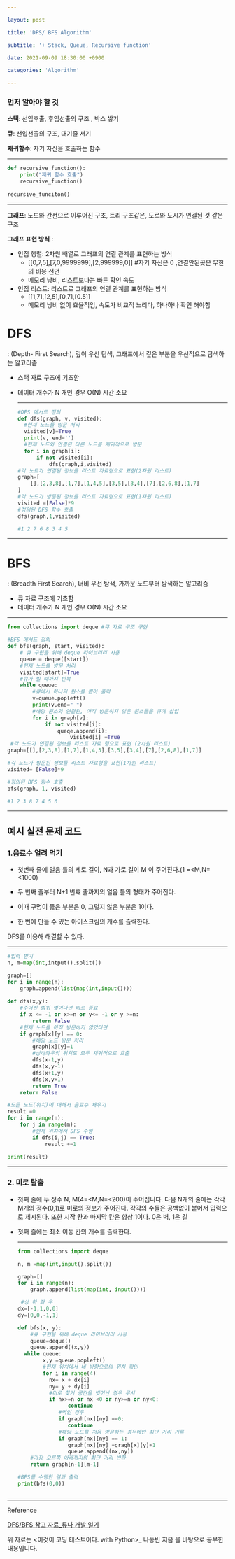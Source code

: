 ```yaml
---

layout: post

title: 'DFS/ BFS Algorithm'

subtitle: '+ Stack, Queue, Recursive function'

date: 2021-09-09 18:30:00 +0900

categories: 'Algorithm'

---
```




### 먼저 알아야 할  것

**스택**: 선입후출, 후입선출의 구조 , 박스 쌓기

**큐**: 선입선출의 구조, 대기줄 서기

**재귀함수**: 자기 자신을 호출하는 함수



---



```python
def recursive_function():
	print("재귀 함수 호출")
	recursive_function()
	
recursive_funciton()
```



---





**그래프**: 노드와 간선으로 이루어진 구조, 트리 구조같은, 도로와 도시가 연결된 것 같은 구조

**그래프 표현 방식** :

- 인접 행렬: 2차원 배열로 그래프의 연결 관계를 표현하는 방식
  * [[0,7,5],[7,0,9999999],[2,999999,0]]  #자기 자신은 0 ,연결안된곳은 무한의 비용 선언
  * 메모리 낭비, 리스트보다는 빠른 확인 속도
- 인접 리스트: 리스트로 그래프의 연결 관계를 표현하는 방식
  - [[1,7],[2,5],[0,7],[0.5]] 
  - 메모리 낭비 없이 효율적임, 속도가 비교적 느리다, 하나하나 확인 해야함

# DFS

: (Depth- First Search), 깊이 우선 탐색, 그래프에서 깊은 부분을 우선적으로 탐색하는 알고리즘

- 스택 자료 구조에 기초함

- 데이터 개수가 N 개인 경우 O(N) 시간 소요

  
  
  ----
  
  ```python
  #DFS 메서드 정의 
  def dfs(graph, v, visited):
  	#현재 노드를 방문 처리
  	visited[v]=True
  	print(v, end='')
  	#현재 노드와 연결된 다른 노드를 재귀적으로 방문
  	for i in graph[i]:
  		if not visited[i]:
  			dfs(graph,i,visited)
  #각 노트가 연결된 정보를 리스트 자료형으로 표현(2차원 리스트)
  graph=[
      [],[2,3,8],[1,7],[1,4,5],[3,5],[3,4],[7],[2,6,8],[1,7]
  ]
  #각 노드가 방문된 정보를 리스트 자료형으로 표현(1차원 리스트)
  visited =[False]*9
  #정의된 DFS 함수 호출
  dfs(graph,1,visited)
  
  #1 2 7 6 8 3 4 5
  ```
  



***



# BFS

: (Breadth First Search), 너비 우선 탐색, 가까운 노드부터 탐색하는 알고리즘

- 큐 자료 구조에 기초함
- 데이터 개수가 N 개인 경우 O(N) 시간 소요

---



```python
from collections import deque #큐 자료 구조 구현

#BFS 메서드 정의
def bfs(graph, start, visited):
    # 큐 구현을 위해 deque 라이브러리 사용
    queue = deque([start])
    #현재 노드를 방문 처리
    visited[start]=True
    #큐가 빌 때까지 반복
    while queue:
        #큐에서 하나의 원소를 뽑아 출력
        v=queue.popleft()
        print(v,end=" ")
        #해당 원소와 연결된, 아직 방문하지 않은 원소들을 큐에 삽입
        for i in graph[v]: 
            if not visited[i]:
                queqe.append(i):
                    visited[i] =True
 #각 노드가 연결된 정보를 리스트 자료 형으로 표현 (2차원 리스트)
graph=[[],[2,3,8],[1,7],[1,4,5],[3,5],[3,4],[7],[2,6,8],[1,7]]

#각 노드가 방문된 정보를 리스트 자료형을 표현(1차원 리스트)
visited= [False]*9

#정의된 BFS 함수 호출
bfs(graph, 1, visited)

#1 2 3 8 7 4 5 6
```



---



## 예시 실전 문제 코드

### 1.음료수 얼려 먹기 

- 첫번째 줄에 얼음 틀의 세로 길이, N과 가로 길이 M 이 주어진다.(1 =<M,N=<1000) 

- 두 번째 줄부터 N+1 번쨰 줄까지의 얼음 틀의 형태가 주어진다.
- 이때 구멍이 뚫은 부분은 0, 그렇지 않은 부분은 1이다.
- 한 번에 만들 수 있는 아이스크림의 개수를 출력한다. 

DFS를 이용해 해결할 수 있다. 

---



```python
#입력 받기
n, m=map(int,intput().split())

graph=[]
for i in range(n):
    graph.append(list(map(int,input())))
    
def dfs(x,y):
    #주어진 범위 벗어나면 바로 종료
    if x <= -1 or x>=n or y<= -1 or y >=n:
        return False
    #현재 노드를 아직 방문하지 않았다면
    if graph[x][y] == 0:
        #해당 노드 방문 처리
        graph[x][y]=1
        #상하좌우의 위치도 모두 재귀적으로 호출
        dfs(x-1,y)
        dfs(x,y-1)
        dfs(x+1,y)
        dfs(x,y+1)
        return True
    return False

#모든 노드(위치)에 대해서 음료수 채우기
result =0
for i in range(n):
    for j in range(m):
        #현재 위치에서 DFS 수행
        if dfs(i,j) == True:
            result +=1

print(result)
```



---

### 2. 미로 탈출

- 첫째 줄에 두 정수 N, M(4=<M,N=<200)이 주어집니다. 다음 N개의 줄에는 각각 M개의 정수(0,1)로 미로의 정보가 주어진다. 각각의 수들은 공백없이 붙어서 입력으로 제시된다. 또한 시작 칸과 마지막 칸은 항상 1이다. 0은 벽, 1은 길

- 첫째 줄에는 최소 이동 칸의 개수를 출력한다. 

  ---
  
  
  
  ```python
  from collections import deque
  
  n, m =map(int,input().split())
  
  graph=[]
  for i in range(n):
      graph.append(list(map(int, input())))
  
   #상 하 좌 우
  dx=[-1,1,0,0]
  dy=[0,0,-1,1]
  
  def bfs(x, y):
      #큐 구현을 위해 deque 라이브러리 사용
      queue=deque()
      queue.append((x,y))
  	while queue:
          x,y =queue.popleft()
          #현재 위치에서 네 방향으로의 위치 확인
          for i in range(4)
           	nx= x + dx[i]
          	ny= y + dy[i] 
          	#미로 찾기 공간을 벗어난 경우 무시
      		if nx>=n or nx <0 or ny>=n or ny<0:
                  continue
               #벽인 경우
               if graph[nx][ny] ==0:
                  continue
               #해당 노드를 처음 방문하는 경우에만 최단 거리 기록   
               if graph[nx][ny] == 1:
                  graph[nx][ny] =gragh[x][y]+1
                  queue.append((nx,ny))
      #가장 오른쪽 아래까지의 최단 거리 반환   
      return graph[n-1][m-1]
  
  #BFS를 수행한 결과 출력
  print(bfs(0,0))
          
  ```
  
  

---



Reference

 [DFS/BFS 참고 자료_튜나 개발 일기]( https://devuna.tistory.com/32https://devuna.tistory.com/32)

위 자료는 <이것이 코딩 테스트이다. with Python>_ 나동빈 지음 을 바탕으로 공부한 내용입니다. 

